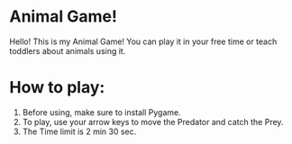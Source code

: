 # Animal Game!
Hello! This is my Animal Game!
You can play it in your
free time or teach toddlers
about animals using it.

# How to play:
1. Before using, make sure to install Pygame.
2. To play, use your arrow keys to move the Predator and catch the Prey.
3. The Time limit is 2 min 30 sec.
